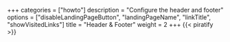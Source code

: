 +++
categories = ["howto"]
description = "Configure the header and footer"
options = ["disableLandingPageButton", "landingPageName", "linkTitle", "showVisitedLinks"]
title = "Header & Footer"
weight = 2
+++
{{< piratify >}}
